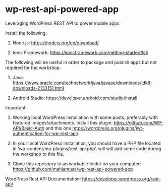 # wp-rest-api-powered-app
Leveraging WordPress REST API to power mobile apps

Install the following:

1. Node.js: https://nodejs.org/en/download/

2. Ionic Framework: https://ionicframework.com/getting-started#cli


The following will be useful in order to package and publish apps but not required for the workshop.

1. Java: https://www.oracle.com/technetwork/java/javase/downloads/jdk8-downloads-2133151.html

2. Android Studio: https://developer.android.com/studio/install


Important:

1. Working local WordPress installation with some posts, preferably with featured images/attachments. Install this plugin: https://github.com/WP-API/Basic-Auth and this one https://wordpress.org/plugins/jwt-authentication-for-wp-rest-api/

2. In your local WordPress installation, you should have a PHP file located in ‘wp-content/mu-plugins/rest-api.php’, will will add some code during the workshop to this file.
3. Clone this repository to an workable folder on your computer: https://github.com/mahlamusa/wp-rest-api-powered-app


WordPress Rest API Documentation: https://developer.wordpress.org/rest-api/
